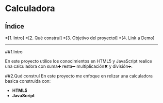 # Calculadora

## **Índice**

*[1. Intro]
*[2. Qué construí]
*[3. Objetivo del proyectoi]
*[4. Link a Demo]

****

##1.Intro

En este proyecto utilice los conocimientos en HTML5 y JavaScript realice una calculadora con suma➕ resta➖ multiplicación✖ y división➗.

##2.Qué construí
En este proyecto me enfoque en relizar una calculadora basica construida con:
* **HTML5**
* **JavaScript**
